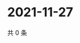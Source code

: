 # 2021-11-27

共 0 条

<!-- BEGIN WEIBO -->
<!-- 最后更新时间 Sat Nov 27 2021 17:08:43 GMT+0800 (China Standard Time) -->

<!-- END WEIBO -->
